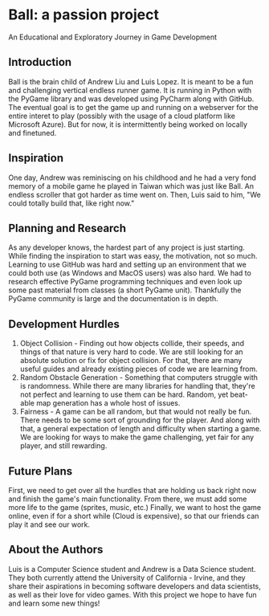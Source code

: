 # Ball: a passion project
An Educational and Exploratory Journey in Game Development

## Introduction
Ball is the brain child of Andrew Liu and Luis Lopez. It is meant to be a fun and challenging vertical endless runner
game. It is running in Python with the PyGame library and was developed using PyCharm along with GitHub. The eventual
goal is to get the game up and running on a webserver for the entire interet to play (possibly with
the usage of a cloud platform like Microsoft Azure). But for now, it is intermittently being worked on
locally and finetuned. 

## Inspiration
One day, Andrew was reminiscing on his childhood and he had a very fond memory of a mobile 
game he played in Taiwan which was just like Ball. An endless scroller that got harder as time went
on. Then, Luis said to him, "We could totally build that, like right now."

## Planning and Research
As any developer knows, the hardest part of any project is just starting. While finding the inspiration
to start was easy, the motivation, not so much. Learning to use GitHub was hard and setting up an
environment that we could both use (as Windows and MacOS users) was also hard. We had to research 
effective PyGame programming techniques and even look up some past material from classes (a short PyGame
unit). Thankfully the PyGame community is large and the documentation is in depth.

## Development Hurdles
1. Object Collision - Finding out how objects collide, their speeds, and things of that nature is very
hard to code. We are still looking for an absolute solution or fix for object collision. For that,
there are many useful guides and already existing pieces of code we are learning from.
2. Random Obstacle Generation - Something that computers struggle with is randomness. While there are
many libraries for handling that, they're not perfect and learning to use them can be hard. Random, yet 
beat-able map generation has a whole host of issues.
3. Fairness - A game can be all random, but that would not really be fun. There needs to be some sort
of grounding for the player. And along with that, a general expectation of length and difficulty when
starting a game. We are looking for ways to make the game challenging, yet fair for any player, and
still rewarding.

## Future Plans
First, we need to get over all the hurdles that are holding us back right now and finish the game's
main functionality. From there, we must add some more life to the game (sprites, music, etc.) Finally,
we want to host the game online, even if for a short while (Cloud is expensive), so that our friends can
play it and see our work.

## About the Authors
Luis is a Computer Science student and Andrew is a Data Science student. They both currently attend the University of California - Irvine, and they share their 
aspirations in becoming software developers and data scientists, as well as their love for video games. With this project we hope to have fun and learn
some new things!







